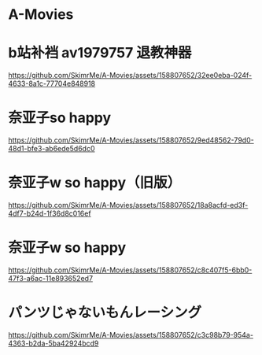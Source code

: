 # A-Movies
<h1>b站补裆 av1979757 退教神器</h1>



https://github.com/SkimrMe/A-Movies/assets/158807652/32ee0eba-024f-4633-8a1c-77704e848918


<h1>奈亚子so happy</h1>



https://github.com/SkimrMe/A-Movies/assets/158807652/9ed48562-79d0-48d1-bfe3-ab6ede5d6dc0


<h1>奈亚子w so happy（旧版）</h1>


https://github.com/SkimrMe/A-Movies/assets/158807652/18a8acfd-ed3f-4df7-b24d-1f36d8c016ef



<h1>奈亚子w so happy</h1>




https://github.com/SkimrMe/A-Movies/assets/158807652/c8c407f5-6bb0-47f3-a6ac-11e893652ed7



<h1>パンツじゃないもんレーシング</h1>


https://github.com/SkimrMe/A-Movies/assets/158807652/c3c98b79-954a-4363-b2da-5ba42924bcd9





